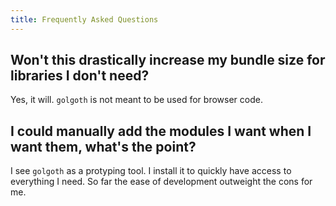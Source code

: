 ```yaml
---
title: Frequently Asked Questions
---
```


## Won't this drastically increase my bundle size for libraries I don't need?

Yes, it will. `golgoth` is not meant to be used for browser code.

## I could manually add the modules I want when I want them, what's the  point?

I see `golgoth` as a protyping tool. I install it to quickly have access to
everything I need. So far the ease of development outweight the cons for me.
